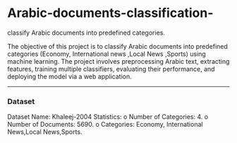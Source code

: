 # Arabic-documents-classification-
 classify Arabic documents into predefined categories.

The objective of this project is to classify Arabic documents into predefined categories (Economy, International news ,Local News ,Sports) using machine learning. The project involves preprocessing Arabic text, extracting features, training multiple classifiers, evaluating their performance, and deploying the model via a web application.
________________________________________
### Dataset
Dataset Name: Khaleej-2004
Statistics: 
o	Number of Categories: 4.
o	Number of Documents: 5690.
o	Categories: Economy, International News,Local News,Sports.

